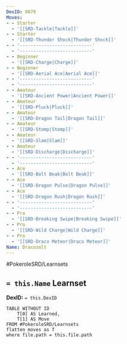 ```yaml
---
DexID: 0879
Moves:
- - Starter
  - '[[SRD-Tackle|Tackle]]'
- - Starter
  - '[[SRD-Thunder Shock|Thunder Shock]]'
- - '---------------------------'
  - '---------------------------'
- - Beginner
  - '[[SRD-Charge|Charge]]'
- - Beginner
  - '[[SRD-Aerial Ace|Aerial Ace]]'
- - '---------------------------'
  - '---------------------------'
- - Amateur
  - '[[SRD-Ancient Power|Ancient Power]]'
- - Amateur
  - '[[SRD-Pluck|Pluck]]'
- - Amateur
  - '[[SRD-Dragon Tail|Dragon Tail]]'
- - Amateur
  - '[[SRD-Stomp|Stomp]]'
- - Amateur
  - '[[SRD-Slam|Slam]]'
- - Amateur
  - '[[SRD-Discharge|Discharge]]'
- - '---------------------------'
  - '---------------------------'
- - Ace
  - '[[SRD-Bolt Beak|Bolt Beak]]'
- - Ace
  - '[[SRD-Dragon Pulse|Dragon Pulse]]'
- - Ace
  - '[[SRD-Dragon Rush|Dragon Rush]]'
- - '---------------------------'
  - '---------------------------'
- - Pro
  - '[[SRD-Breaking Swipe|Breaking Swipe]]'
- - Pro
  - '[[SRD-Wild Charge|Wild Charge]]'
- - Pro
  - '[[SRD-Draco Meteor|Draco Meteor]]'
Name: Dracozolt
---
```


#PokeroleSRD/Learnsets

## `= this.Name` Learnset

**DexID:** `= this.DexID`

```dataview
TABLE WITHOUT ID
    T[0] AS Learned,
    T[1] AS Move
FROM #PokeroleSRD/Learnsets
flatten moves as T
where file.path = this.file.path
```
